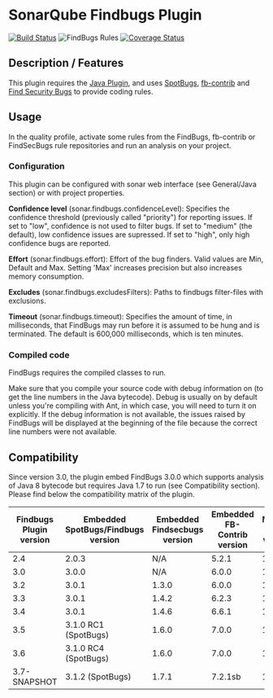 # SonarQube Findbugs Plugin
[![Build Status](https://travis-ci.org/spotbugs/sonar-findbugs.svg?branch=master)](https://travis-ci.org/spotbugs/sonar-findbugs)
![FindBugs Rules](https://img.shields.io/badge/SpotBugs_rules-818-brightgreen.svg?maxAge=2592000)
[![Coverage Status](https://sonarcloud.io/api/badges/measure?key=com.github.spotbugs:sonar-findbugs-plugin&metric=coverage)](https://sonarcloud.io/component_measures?id=com.github.spotbugs:sonar-findbugs-plugin&metric=coverage)

## Description / Features

This plugin requires the [Java Plugin](http://docs.sonarqube.org/display/PLUG/Java+Plugin), and uses [SpotBugs](https://spotbugs.github.io), [fb-contrib](http://fb-contrib.sourceforge.net/) and [Find Security Bugs](http://h3xstream.github.io/find-sec-bugs/) to provide coding rules.


## Usage

In the quality profile, activate some rules from the FindBugs, fb-contrib or FindSecBugs rule repositories and run an analysis on your project.


### Configuration
This plugin can be configured with sonar web interface (see General/Java section) or with project properties.

**Confidence level** (sonar.findbugs.confidenceLevel): Specifies the confidence threshold (previously called "priority") for reporting issues. If set to "low", confidence is not used to filter bugs. If set to "medium" (the default), low confidence issues are supressed. If set to "high", only high confidence bugs are reported.

**Effort** (sonar.findbugs.effort): Effort of the bug finders. Valid values are Min, Default and Max. Setting 'Max' increases precision but also increases memory consumption.

**Excludes** (sonar.findbugs.excludesFilters): Paths to findbugs filter-files with exclusions. 

**Timeout** (sonar.findbugs.timeout): Specifies the amount of time, in milliseconds, that FindBugs may run before it is assumed to be hung and is terminated. The default is 600,000 milliseconds, which is ten minutes.


### Compiled code

FindBugs requires the compiled classes to run.

Make sure that you compile your source code with debug information on (to get the line numbers in the Java bytecode). Debug is usually on by default unless you're compiling with Ant, in which case, you will need to turn it on explicitly. If the debug information is not available, the issues raised by FindBugs will be displayed at the beginning of the file because the correct line numbers were not available.


## Compatibility 

Since version 3.0, the plugin embed FindBugs 3.0.0 which supports analysis of Java 8 bytecode but requires Java 1.7 to run (see Compatibility section). Please find below the compatibility matrix of the plugin.

Findbugs Plugin version|Embedded SpotBugs/Findbugs version|Embedded Findsecbugs version|Embedded FB-Contrib version|Minimal Java version|Minimum SonarQube version|Minimum sonar-java version|
-----------------------|----------------------------------|----------------------------|---------------------------|--------------------|-----------------|------------------
2.4                    | 2.0.3                            | N/A                        | 5.2.1                     | 1.6|4.2|2.4
3.0                    | 3.0.0                            | N/A                        | 6.0.0                     | 1.7|4.2|2.4
3.2                    | 3.0.1                            | 1.3.0                      | 6.0.0                     | 1.7|4.5.2|2.7
3.3                    | 3.0.1                            | 1.4.2                      | 6.2.3                     | 1.7|4.5.2|2.7
3.4                    | 3.0.1                            | 1.4.6                      | 6.6.1                     | 1.8|5.6|3.13.1
3.5                    | 3.1.0 RC1 (SpotBugs)             | 1.6.0                      | 7.0.0                     | 1.8|5.6.6|4.0
3.6                    | 3.1.0 RC4 (SpotBugs)             | 1.6.0                      | 7.0.0                     | 1.8|5.6.7|4.15.0.12310
3.7-SNAPSHOT           | 3.1.2 (SpotBugs)                 | 1.7.1                      | 7.2.1sb                   | 1.8|6.7.1|5.1.0.13090
